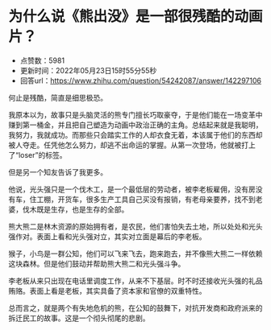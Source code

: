 # 为什么说《熊出没》是一部很残酷的动画片？
- 点赞数：5981
- 更新时间：2022年05月23日15时55分55秒
- 回答url：https://www.zhihu.com/question/54242087/answer/142297106
<body>
 <p data-pid="sdrD0WdM">何止是残酷，简直是细思极恐。</p>
 <p data-pid="InXODK8P">我原本以为，故事只是头脑灵活的熊专门擅长巧取豪夺，于是他们能在一场变革中赚到第一桶金，并且把自己塑造为动画中政治正确的主角。总结起来就是我聪明，我努力，我就成功。而那些只会踏实工作的人却衣食无着，本该属于他们的东西却被人夺走。任凭他怎么努力，却逃不出命运的掌握。从第一次登场，他就被打上了“loser”的标签。</p>
 <p data-pid="DhHQj3mG">但是另一个知友告诉了我更多。</p>
 <p data-pid="pLxdzHMM">他说，光头强只是一个伐木工，是一个最低层的劳动者，被李老板雇佣，没有房没有车，住工棚，开货车，很多生产工具自己买没有报销，有老母亲要养，找不到老婆，伐木既是生存，也是生存的全部。</p>
 <p data-pid="qhm1W9Ig">熊大熊二是林木资源的原始拥有者，是农民，他们害怕失去土地，所以处处和光头强作对。表面上看和光头强对立，其实对立面是幕后的李老板。</p>
 <p data-pid="P4MkPR-m">猴子，小鸟是一群公知，他们可以飞来飞去，跑来跑去，并不像熊大熊二一样依赖这块森林。但是他们鼓动并帮助熊大熊二和光头强斗争。</p>
 <p data-pid="aLzOWDHI">李老板从来只出现在电话里调度工作，从来不下基层。时不时还接收光头强的礼品贿赂。表面上看是老板，其实具备了资本家和官僚的双重特性。</p>
 <p data-pid="sc6IV-cK">总而言之，就是两个有失地危机的熊，在公知的鼓舞下，对抗开发商和政府派来的拆迁民工的故事。这是一个彻头彻尾的悲剧。</p><a data-draft-node="block" data-draft-type="mcn-link-card" data-mcn-id="1512099154532265984"></a>
 <p></p>
</body>